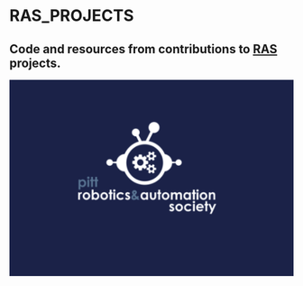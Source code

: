 # RAS_PROJECTS

## Code and resources from contributions to [RAS](http://pittras.org/) projects.


![DBSCAN_NO_NOISE](https://github.com/vism2889/RAS_PROJECTS/blob/master/images/RAS_LOGO.png?raw=true)
